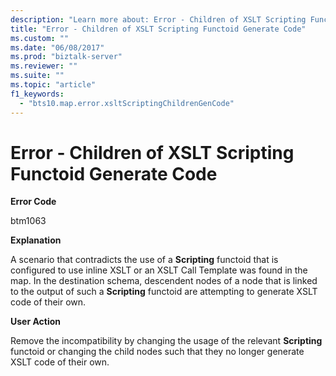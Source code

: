 ```yaml
---
description: "Learn more about: Error - Children of XSLT Scripting Functoid Generate Code"
title: "Error - Children of XSLT Scripting Functoid Generate Code"
ms.custom: ""
ms.date: "06/08/2017"
ms.prod: "biztalk-server"
ms.reviewer: ""
ms.suite: ""
ms.topic: "article"
f1_keywords: 
  - "bts10.map.error.xsltScriptingChildrenGenCode"
---
```

# Error - Children of XSLT Scripting Functoid Generate Code
**Error Code**  
  
 btm1063  
  
 **Explanation**  
  
 A scenario that contradicts the use of a **Scripting** functoid that is configured to use inline XSLT or an XSLT Call Template was found in the map. In the destination schema, descendent nodes of a node that is linked to the output of such a **Scripting** functoid are attempting to generate XSLT code of their own.  
  
 **User Action**  
  
 Remove the incompatibility by changing the usage of the relevant **Scripting** functoid or changing the child nodes such that they no longer generate XSLT code of their own.
